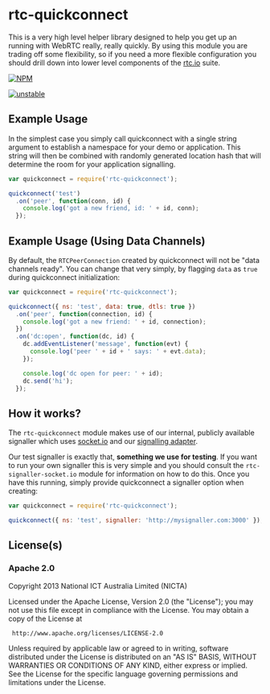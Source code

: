 # rtc-quickconnect

This is a very high level helper library designed to help you get up
an running with WebRTC really, really quickly.  By using this module you
are trading off some flexibility, so if you need a more flexible
configuration you should drill down into lower level components of the
[rtc.io](http://www.rtc.io) suite.


[![NPM](https://nodei.co/npm/rtc-quickconnect.png)](https://nodei.co/npm/rtc-quickconnect/)

[![unstable](http://hughsk.github.io/stability-badges/dist/unstable.svg)](http://github.com/hughsk/stability-badges)

## Example Usage

In the simplest case you simply call quickconnect with a single string
argument to establish a namespace for your demo or application.  This string
will then be combined with randomly generated location hash that will 
determine the room for your application signalling.

```js
var quickconnect = require('rtc-quickconnect');

quickconnect('test')
  .on('peer', function(conn, id) {
    console.log('got a new friend, id: ' + id, conn);
  });
```

## Example Usage (Using Data Channels)

By default, the `RTCPeerConnection` created by quickconnect will not be
"data channels ready".  You can change that very simply, by flagging 
`data` as `true` during quickconnect initialization:

```js
var quickconnect = require('rtc-quickconnect');

quickconnect({ ns: 'test', data: true, dtls: true })
  .on('peer', function(connection, id) {
    console.log('got a new friend: ' + id, connection);
  })
  .on('dc:open', function(dc, id) {
    dc.addEventListener('message', function(evt) {
      console.log('peer ' + id + ' says: ' + evt.data);
    });

    console.log('dc open for peer: ' + id);
    dc.send('hi');
  });
```

## How it works?

The `rtc-quickconnect` module makes use of our internal, publicly available
signaller which uses [socket.io](http://socket.io/) and our 
[signalling adapter](https://github.com/rtc-io/rtc-signaller-socket.io).

Our test signaller is exactly that, __something we use for testing__.  If 
you want to run your own signaller this is very simple and you should 
consult the `rtc-signaller-socket.io` module for information on how to
do this.  Once you have this running, simply provide quickconnect a
signaller option when creating:

```js
var quickconnect = require('rtc-quickconnect');

quickconnect({ ns: 'test', signaller: 'http://mysignaller.com:3000' });
```

## License(s)

### Apache 2.0

Copyright 2013 National ICT Australia Limited (NICTA)

   Licensed under the Apache License, Version 2.0 (the "License");
   you may not use this file except in compliance with the License.
   You may obtain a copy of the License at

     http://www.apache.org/licenses/LICENSE-2.0

   Unless required by applicable law or agreed to in writing, software
   distributed under the License is distributed on an "AS IS" BASIS,
   WITHOUT WARRANTIES OR CONDITIONS OF ANY KIND, either express or implied.
   See the License for the specific language governing permissions and
   limitations under the License.
